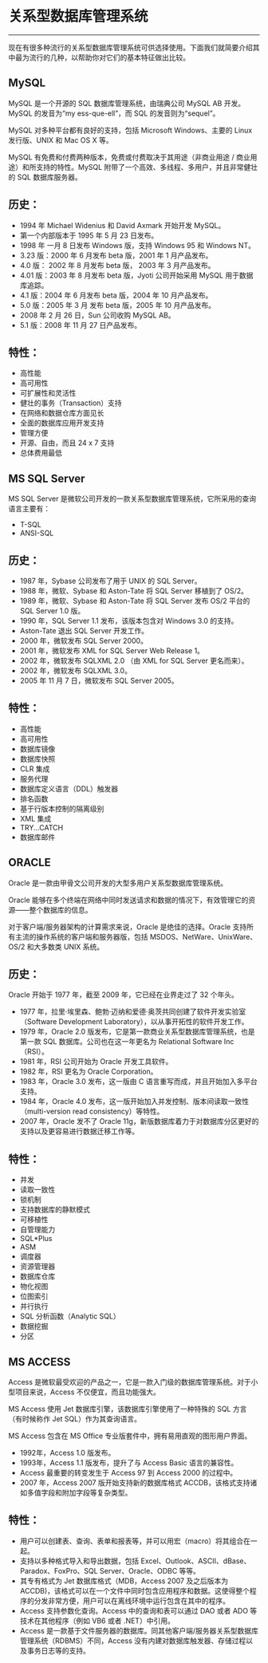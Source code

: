 # 关系型数据库管理系统 #

----------

现在有很多种流行的关系型数据库管理系统可供选择使用。下面我们就简要介绍其中最为流行的几种，以帮助你对它们的基本特征做出比较。

## MySQL ##

MySQL 是一个开源的 SQL 数据库管理系统，由瑞典公司 MySQL AB 开发。MySQL 的发音为“my ess-que-ell”，而 SQL 的发音则为“sequel”。

MySQL 对多种平台都有良好的支持，包括 Microsoft Windows、主要的 Linux 发行版、UNIX 和 Mac OS X 等。

MySQL 有免费和付费两种版本，免费或付费取决于其用途（非商业用途 / 商业用途）和所支持的特性。MySQL 附带了一个高效、多线程、多用户，并且非常健壮的 SQL 数据库服务器。

## 历史： ##

- 1994 年 Michael Widenius 和 David Axmark 开始开发 MySQL。
- 第一个内部版本于 1995 年 5 月 23 日发布。
- 1998 年 一月 8 日发布 Windows 版，支持 Windows 95 和 Windows NT。
- 3.23 版：2000 年 6 月发布 beta 版，2001 年 1 月产品发布。
- 4.0 版： 2002 年 8 月发布 beta 版， 2003 年 3 月产品发布。
- 4.01 版：2003 年 8 月发布 beta 版，Jyoti 公司开始采用 MySQL 用于数据库追踪。
- 4.1 版：2004 年 6 月发布 beta 版，2004 年 10 月产品发布。
- 5.0 版：2005 年 3 月 发布 beta 版，2005 年 10 月产品发布。
- 2008 年 2 月 26 日，Sun 公司收购 MySQL AB。
- 5.1 版：2008 年 11 月 27 日产品发布。

## 特性： ##

- 高性能
- 高可用性
- 可扩展性和灵活性
- 健壮的事务（Transaction）支持
- 在网络和数据仓库方面见长
- 全面的数据库应用开发支持
- 管理方便
- 开源、自由，而且 24 x 7 支持
- 总体费用最低

## MS SQL Server ##

MS SQL Server 是微软公司开发的一款关系型数据库管理系统，它所采用的查询语言主要有：

- T-SQL
- ANSI-SQL

## 历史： ##

- 1987 年，Sybase 公司发布了用于 UNIX 的 SQL Server。
- 1988 年，微软、Sybase 和 Aston-Tate 将 SQL Server 移植到了 OS/2。
- 1989 年，微软、Sybase 和 Aston-Tate 将 SQL Server 发布 OS/2 平台的 SQL Server 1.0 版。
- 1990 年，SQL Server 1.1 发布，该版本包含对 Windows 3.0 的支持。
- Aston-Tate 退出 SQL Server 开发工作。
- 2000 年，微软发布 SQL Server 2000。
- 2001 年，微软发布 XML for SQL Server Web Release 1。
- 2002 年，微软发布 SQLXML 2.0 （由 XML for SQL Server 更名而来）。
- 2002 年，微软发布 SQLXML 3.0。
- 2005 年 11 月 7 日，微软发布 SQL Server 2005。

## 特性： ##

- 高性能
- 高可用性
- 数据库镜像
- 数据库快照
- CLR 集成
- 服务代理
- 数据库定义语言（DDL）触发器
- 排名函数
- 基于行版本控制的隔离级别
- XML 集成
- TRY...CATCH
- 数据库邮件

## ORACLE ##

Oracle 是一款由甲骨文公司开发的大型多用户关系型数据库管理系统。

Oracle 能够在多个终端在网络中同时发送请求和数据的情况下，有效管理它的资源——整个数据库的信息。

对于客户端/服务器架构的计算需求来说，Oracle 是绝佳的选择。Oracle 支持所有主流的操作系统的客户端和服务器版，包括 MSDOS、NetWare、UnixWare、OS/2 和大多数类 UNIX 系统。

## 历史： ##

Oracle 开始于 1977 年，截至 2009 年，它已经在业界走过了 32 个年头。

- 1977 年，拉里·埃里森、鲍勃·迈纳和爱德·奥茨共同创建了软件开发实验室（Software Development Laboratory），以从事开拓性的软件开发工作。
- 1979 年，Oracle 2.0 版发布，它是第一款商业关系型数据库管理系统，也是第一款 SQL 数据库。公司也在这一年更名为 Relational Software Inc （RSI）。
- 1981 年，RSI 公司开始为 Oracle 开发工具软件。
- 1982 年，RSI 更名为 Oracle Corporation。
- 1983 年，Oracle 3.0 发布，这一版由 C 语言重写而成，并且开始加入多平台支持。
- 1984 年，Oracle 4.0 发布，这一版开始加入并发控制、版本间读取一致性（multi-version read consistency）等特性。
- 2007 年，Oracle 发不了 Oracle 11g，新版数据库着力于对数据库分区更好的支持以及更容易进行数据迁移工作等。

## 特性： ##

- 并发
- 读取一致性
- 锁机制
- 支持数据库的静默模式
- 可移植性
- 自管理能力
- SQL*Plus
- ASM
- 调度器
- 资源管理器
- 数据库仓库
- 物化视图
- 位图索引
- 并行执行
- SQL 分析函数（Analytic SQL）
- 数据挖掘
- 分区

## MS ACCESS ##

Access 是微软最受欢迎的产品之一，它是一款入门级的数据库管理系统。对于小型项目来说，Access 不仅便宜，而且功能强大。

MS Access 使用 Jet 数据库引擎，该数据库引擎使用了一种特殊的 SQL 方言（有时候称作 Jet SQL）作为其查询语言。

MS Access 包含在 MS Office 专业版套件中，拥有易用直观的图形用户界面。

- 1992年，Access 1.0 版发布。
- 1993年，Access 1.1 版发布，提升了与 Access Basic 语言的兼容性。
- Access 最重要的转变发生于 Access 97 到 Access 2000 的过程中。
- 2007 年，Access 2007 版开始支持新的数据库格式 ACCDB，该格式支持诸如多值字段和附加字段等复杂类型。

## 特性： ##

- 用户可以创建表、查询、表单和报表等，并可以用宏（macro）将其组合在一起。
- 支持以多种格式导入和导出数据，包括 Excel、Outlook、ASCII、dBase、Paradox、FoxPro、SQL Server、Oracle、ODBC 等等。
- 其专有格式为 Jet 数据库格式（MDB，Access 2007 及之后版本为 ACCDB)，该格式可以在一个文件中同时包含应用程序和数据。这使得整个程序的分发非常方便，用户可以在离线环境中运行包含在其中的程序。
- Access 支持参数化查询。Access 中的查询和表可以通过 DAO 或者 ADO 等技术在其他程序（例如 VB6 或者 .NET）中引用。
- Access 是一款基于文件服务器的数据库。同其他客户端/服务器关系型数据库管理系统（RDBMS）不同，Access 没有内建对数据库触发器、存储过程以及事务日志等的支持。
